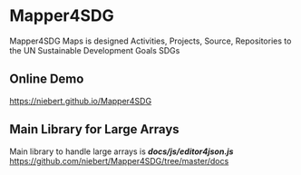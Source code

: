 # Mapper4SDG
Mapper4SDG Maps is designed Activities, Projects, Source, Repositories 
to the UN Sustainable Development Goals SDGs

## Online Demo

https://niebert.github.io/Mapper4SDG

## Main Library for Large Arrays

Main library to handle large arrays is ___docs/js/editor4json.js___
https://github.com/niebert/Mapper4SDG/tree/master/docs
